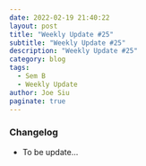 ```yaml
---
date: 2022-02-19 21:40:22
layout: post
title: "Weekly Update #25"
subtitle: "Weekly Update #25"
description: "Weekly Update #25"
category: blog
tags:
  - Sem B
  - Weekly Update
author: Joe Siu
paginate: true
---
```

### Changelog

* To be update...
